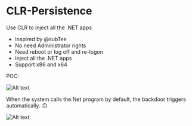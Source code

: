 # CLR-Persistence
Use CLR to inject all the .NET apps

- Inspired by @subTee
- No need Administrator rights
- Need reboot or log off and re-logon
- Inject all the .NET apps
- Support x86 and x64

POC:

![Alt text](https://raw.githubusercontent.com/3gstudent/CLR-Injection/master/poc.gif)


When the system calls the.Net program by default, the backdoor triggers automatically.  :D

![Alt text](https://raw.githubusercontent.com/3gstudent/CLR-Injection/master/autorun.png)
